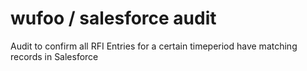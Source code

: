 # wufoo / salesforce audit
Audit to confirm all RFI Entries for a certain timeperiod have matching records in Salesforce
